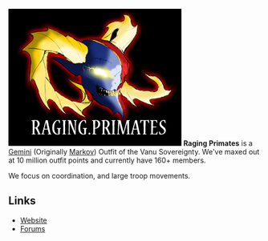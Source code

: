 ![](images/Rpbanner.jpg "fig:Rpbanner.jpg") **Raging Primates** is a
[Gemini](Gemini.md "wikilink") (Originally [Markov](Markov.md "wikilink"))
Outfit of the Vanu Sovereignty. We've maxed out at 10 million outfit
points and currently have 160+ members.

We focus on coordination, and large troop movements.

## Links

- [Website](http://ragingprimates.wetpaint.com/)
- [Forums](http://ragingprimates.proboards.com)
